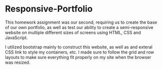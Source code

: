 # Responsive-Portfolio

This homework assignment was our second, requiring us to create the base of our own portfolio, as well as test our ability to create a semi-responsive website on multiple different sizes of screens using HTML, CSS and JavaScript.

I utilized bootstrap mainly to construct this website, as well as and exteral CSS link to style my containers, etc. I made sure to follow the grid and row layouts to make sure everything fit properly on my site when the browser was resized.